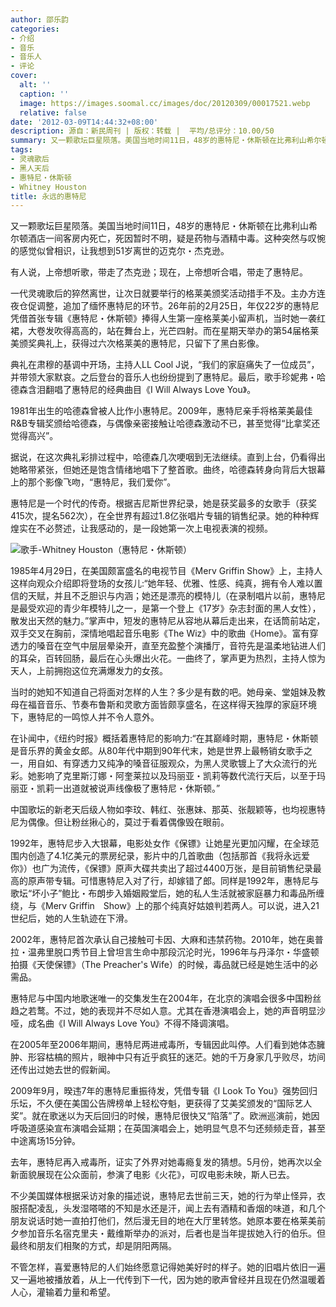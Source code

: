 ```yaml
---
author: 邵乐韵
categories:
- 介绍
- 音乐
- 音乐人
- 评论
cover:
  alt: ''
  caption: ''
  image: https://images.soomal.cc/images/doc/20120309/00017521.webp
  relative: false
date: '2012-03-09T14:44:32+08:00'
description: 源自：新民周刊 | 版权：转载 |  平均/总评分：10.00/50
summary: 又一颗歌坛巨星陨落。美国当地时间11日，48岁的惠特尼・休斯顿在比弗利山希尔顿酒店一间客房内死亡，死因暂时不明，疑是药物与酒精中毒。这种突然与叹惋的感觉似曾相识，让我想到51岁离世的迈克尔・杰克逊。有人说，上帝想听歌，带走了杰克逊；现在，上帝想听合唱，带走了惠特尼。一代灵魂歌后的猝然离世，让次日就要举行的格莱美颁奖活动措手不及……
tags:
- 灵魂歌后
- 黑人天后
- 惠特尼・休斯顿
- Whitney Houston
title: 永远的惠特尼
---
```


又一颗歌坛巨星陨落。美国当地时间11日，48岁的惠特尼・休斯顿在比弗利山希尔顿酒店一间客房内死亡，死因暂时不明，疑是药物与酒精中毒。这种突然与叹惋的感觉似曾相识，让我想到51岁离世的迈克尔・杰克逊。

有人说，上帝想听歌，带走了杰克逊；现在，上帝想听合唱，带走了惠特尼。

一代灵魂歌后的猝然离世，让次日就要举行的格莱美颁奖活动措手不及。主办方连夜仓促调整，追加了缅怀惠特尼的环节。26年前的2月25日，年仅22岁的惠特尼凭借首张专辑《惠特尼・休斯顿》捧得人生第一座格莱美小留声机，当时她一袭红裙，大卷发吹得高高的，站在舞台上，光芒四射。而在星期天举办的第54届格莱美颁奖典礼上，获得过六次格莱美的惠特尼，只留下了黑白影像。

典礼在肃穆的基调中开场，主持人LL Cool J说，“我们的家庭痛失了一位成员”，并带领大家默哀。之后登台的音乐人也纷纷提到了惠特尼。最后，歌手珍妮弗・哈德森含泪翻唱了惠特尼的经典曲目《I Will Always Love You》。

1981年出生的哈德森曾被人比作小惠特尼。2009年，惠特尼亲手将格莱美最佳R&B专辑奖颁给哈德森，与偶像亲密接触让哈德森激动不已，甚至觉得“比拿奖还觉得高兴”。

据说，在这次典礼彩排过程中，哈德森几次哽咽到无法继续。直到上台，仍看得出她略带紧张，但她还是饱含情绪地唱下了整首歌。曲终，哈德森转身向背后大银幕上的那个影像飞吻，“惠特尼，我们爱你”。

惠特尼是一个时代的传奇。根据吉尼斯世界纪录，她是获奖最多的女歌手（获奖415次，提名562次），在全世界有超过1.8亿张唱片专辑的销售纪录。她的种种辉煌实在不必赘述，让我感动的，是一段她第一次上电视表演的视频。

![歌手-Whitney Houston（惠特尼・休斯顿）](https://images.soomal.cc/images/doc/20120309/00017521.webp)





1985年4月29日，在美国颇富盛名的电视节目《Merv Griffin Show》上，主持人这样向观众介绍即将登场的女孩儿:“她年轻、优雅、性感、纯真，拥有令人难以置信的天赋，并且不乏胆识与内涵；她还是漂亮的模特儿（在录制唱片以前，惠特尼是最受欢迎的青少年模特儿之一，是第一个登上《17岁》杂志封面的黑人女性），散发出天然的魅力。”掌声中，短发的惠特尼从容地从幕后走出来，在话筒前站定，双手交叉在胸前，深情地唱起音乐电影《The Wiz》中的歌曲《Home》。富有穿透力的嗓音在空气中层层晕染开，直至充盈整个演播厅，音符先是温柔地钻进人们的耳朵，百转回肠，最后在心头爆出火花。一曲终了，掌声更为热烈，主持人惊为天人，上前拥抱这位充满爆发力的女孩。

当时的她知不知道自己将面对怎样的人生？多少是有数的吧。她母亲、堂姐妹及教母在福音音乐、节奏布鲁斯和灵歌方面皆颇享盛名，在这样得天独厚的家庭环境下，惠特尼的一鸣惊人并不令人意外。

在讣闻中，《纽约时报》概括着惠特尼的影响力:“在其巅峰时期，惠特尼・休斯顿是音乐界的黄金女郎。从80年代中期到90年代末，她是世界上最畅销女歌手之一，用自如、有穿透力又纯净的嗓音征服观众，为黑人灵歌镀上了大众流行的光彩。她影响了克里斯汀娜・阿奎莱拉以及玛丽亚・凯莉等数代流行天后，以至于玛丽亚・凯莉一出道就被说声线像极了惠特尼・休斯顿。”

中国歌坛的新老天后级人物如李玟、韩红、张惠妹、那英、张靓颖等，也均视惠特尼为偶像。但让粉丝揪心的，莫过于看着偶像毁在眼前。

1992年，惠特尼步入大银幕，电影处女作《保镖》让她星光更加闪耀，在全球范围内创造了4.1亿美元的票房纪录，影片中的几首歌曲（包括那首《我将永远爱你》）也广为流传，《保镖》原声大碟共卖出了超过4400万张，是目前销售纪录最高的原声带专辑。可惜惠特尼入对了行，却嫁错了郎。同样是1992年，惠特尼与歌坛“坏小子”鲍比・布朗步入婚姻殿堂后，她的私人生活就被家庭暴力和毒品所缠绕，与《Merv Griffin　Show》上的那个纯真好姑娘判若两人。可以说，进入21世纪后，她的人生轨迹在下滑。

2002年，惠特尼首次承认自己接触可卡因、大麻和违禁药物。2010年，她在奥普拉・温弗里脱口秀节目上曾坦言生命中那段沉沦时光，1996年与丹泽尔・华盛顿拍摄《天使保镖》（The Preacher's Wife）的时候，毒品就已经是她生活中的必需品。

惠特尼与中国内地歌迷唯一的交集发生在2004年，在北京的演唱会很多中国粉丝趋之若鹜。不过，她的表现并不尽如人意。尤其在香港演唱会上，她的声音明显沙哑，成名曲《I Will Always Love You》不得不降调演唱。

在2005年至2006年期间，惠特尼两进戒毒所，专辑因此叫停。人们看到她体态臃肿、形容枯槁的照片，眼神中只有近乎疯狂的迷茫。她的千万身家几乎败尽，坊间还传出过她去世的假新闻。

2009年9月，暌违7年的惠特尼重振待发，凭借专辑《I Look To You》强势回归乐坛，不久便在美国公告牌榜单上轻松夺魁，更获得了艾美奖颁发的“国际艺人奖”。就在歌迷以为天后回归的时候，惠特尼很快又“陷落”了。欧洲巡演前，她因呼吸道感染宣布演唱会延期；在英国演唱会上，她明显气息不匀还频频走音，甚至中途离场15分钟。

去年，惠特尼再入戒毒所，证实了外界对她毒瘾复发的猜想。5月份，她再次以全新面貌展现在公众面前，参演了电影《火花》，可叹电影未映，斯人已去。

不少美国媒体根据采访对象的描述说，惠特尼去世前三天，她的行为举止怪异，衣服搭配凌乱，头发湿嗒嗒的不知是水还是汗，闻上去有酒精和香烟的味道，和几个朋友说话时她一直拍打他们，然后漫无目的地在大厅里转悠。她原本要在格莱美前夕参加音乐名宿克里夫・戴维斯举办的派对，后者也是当年提拔她入行的伯乐。但最终和朋友们相聚的方式，却是阴阳两隔。

不管怎样，喜爱惠特尼的人们始终愿意记得她美好时的样子。她的旧唱片依旧一遍又一遍地被播放着，从上一代传到下一代，因为她的歌声曾经并且现在仍然温暖着人心，灌输着力量和希望。